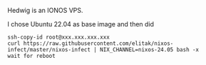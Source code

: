 Hedwig is an IONOS VPS.

I chose Ubuntu 22.04 as base image and then did

```
ssh-copy-id root@xxx.xxx.xxx.xxx
curl https://raw.githubusercontent.com/elitak/nixos-infect/master/nixos-infect | NIX_CHANNEL=nixos-24.05 bash -x
wait for reboot
```
